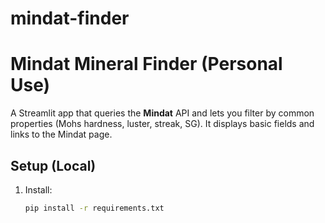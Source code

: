 # mindat-finder
# Mindat Mineral Finder (Personal Use)

A Streamlit app that queries the **Mindat** API and lets you filter by common properties (Mohs hardness, luster, streak, SG). It displays basic fields and links to the Mindat page.

## Setup (Local)
1. Install:
   ```bash
   pip install -r requirements.txt
